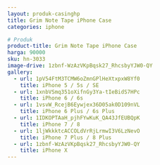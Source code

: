 ```yaml
---
layout: produk-casinghp
title: Grim Note Tape iPhone Case
categories: iphone

# Produk
product-title: Grim Note Tape iPhone Case
harga: 90000
sku: hn-3033
image-drive: 1zbnf-WzAzVKpBqsk27_RhcsbyYJW0-QY
gallery:
  - url: 1pV54FtM3TCMW6oZmnGPlHeXtxpxW8Yf0
    title: iPhone 5 / 5s / SE
  - url: 1xnbVSmq351oXifnGy3Ya-tIeBidS7HPc
    title: iPhone 6 / 6s
  - url: 1vsvW_RcejB6Eywjex36D05ak0D109nVL
    title: iPhone 6 Plus / 6s Plus
  - url: 1IDKOPTAaH_pjhFYwKuK_QA43JfEUBQpK
    title: iPhone 7 / 8
  - url: 1ljWkkktcACCOLdVrRjLrmwI3V6LzNevO
    title: iPhone 7 Plus / 8 Plus
  - url: 1zbnf-WzAzVKpBqsk27_RhcsbyYJW0-QY
    title: iPhone X
---
```

